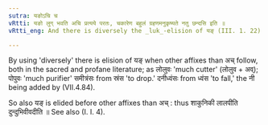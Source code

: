 ```yaml
---
sutra: यङोऽचि च
vRtti: यङो लुग् भवति अचि प्रत्यये परतः, चकारेण बहुलं ग्रहणमनुकृष्यते नतु छन्दसि इति ॥
vRtti_eng: And there is diversely the _luk_-elision of यङ् (III. 1. 22) when the affix अच् (III. 1. 131) follows.

---
```

By using 'diversely' there is elision of यङ् when other affixes than अच् follow, both in the sacred and profane literature; as लोलुवः 'much cutter' (लोलुव + अव्); पोपुवः 'much purifier' समीत्रंसः from स्रंस 'to drop.' दनीध्वंसः from ध्वंस 'to fall,' the नी being added by (VII.4.84).

So also यङ् is elided before other affixes than अच् : thus शाकुनिकी लालपीति दुन्दुभिवीवदीति ॥ See also (I. I. 4).